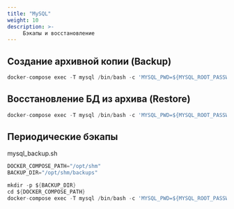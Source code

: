 ```yaml
---
title: "MySQL"
weight: 10
description: >-
     Бэкапы и восстановление
---
```


## Создание архивной копии (Backup)

```go
docker-compose exec -T mysql /bin/bash -c 'MYSQL_PWD=${MYSQL_ROOT_PASSWORD} mysqldump -u root shm' > shm_backup.sql
```

## Восстановление БД из архива (Restore)

```go
docker-compose exec -T mysql /bin/bash -c 'MYSQL_PWD=${MYSQL_ROOT_PASSWORD} mysql -u root shm' < shm_backup.sql
```

## Периодические бэкапы

mysql_backup.sh
```go
DOCKER_COMPOSE_PATH="/opt/shm"
BACKUP_DIR="/opt/shm/backups"

mkdir -p ${BACKUP_DIR}
cd ${DOCKER_COMPOSE_PATH}
docker-compose exec -T mysql /bin/bash -c 'MYSQL_PWD=${MYSQL_ROOT_PASSWORD} mysqldump -u root shm' > ${BACKUP_DIR}/shm_$(date +%d%m%Y-%H%M%S).sql
```
